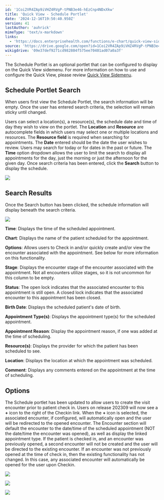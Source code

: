 ```yaml
---
id: '1Coi2VR4ZAp9iVHZ4RVgP-tPNB3e46-hEzCnp4NDxXkw'
title: 'Quick View - Schedule Portlet'
date: '2024-12-16T19:50:40.950Z'
version: 41
lastAuthor: 'auhrick'
mimeType: 'text/x-markdown'
links:
  - 'https://docs.enterprisehealth.com/functions/e-chart/quick-view-sidemenu/'
source: 'https://drive.google.com/open?id=1Coi2VR4ZAp9iVHZ4RVgP-tPNB3e46-hEzCnp4NDxXkw'
wikigdrive: '09e37def9271cd982804f575ee70401ad07a0a3f'
---
```

The Schedule Portlet is an optional portlet that can be configured to display on the Quick View sidemenu. For more information on how to use and configure the Quick View, please review [Quick View Sidemenu](https://docs.enterprisehealth.com/functions/e-chart/quick-view-sidemenu/).

## Schedule Portlet Search

When users first view the Schedule Portlet, the search information will be empty. Once the user has entered search criteria, the selection will remain sticky until changed.

Users can select a location(s), a resource(s), the schedule date and time of day they wish to view on the portlet. The **Location** and **Resource** are autocomplete fields in which users may select one or multiple locations and resources. The **Resource field** is required when searching for appointments. The **Date** entered should be the date the user wishes to review. Users may search for today or for dates in the past or future. The **Time** option dropdown allows the user to limit the search to display all appointments for the day, just the morning or just the afternoon for the given day. Once search criteria has been entered, click the **Search** button to display the schedule.

![](../quick-view-schedule-portlet.assets/f1f6f17ac53f5d334db367a5b6e69b22.png)

## Search Results

Once the Search button has been clicked, the schedule information will display beneath the search criteria.

![](../quick-view-schedule-portlet.assets/4982836441cc19976398fdc6acc22b1f.png)

**Time**: Displays the time of the scheduled appointment.

**Chart**: Displays the name of the patient scheduled for the appointment.

**Options**: Allows users to Check in and/or quickly create and/or view the encounter associated with the appointment. See below for more information on this functionality.

**Stage**: Displays the encounter stage of the encounter associated with the appointment. Not all encounters utilize stages, so it is not uncommon for this column to be empty.

**Status**: The open lock indicates that the associated encounter to this appointment is still open. A closed lock indicates that the associated encounter to this appointment has been closed.

**Birth Date**: Displays the scheduled patient's date of birth.

**Appointment Type(s)**: Displays the appointment type(s) for the scheduled appointment.

**Appointment Reason**: Display the appointment reason, if one was added at the time of scheduling.

**Resource(s)**: Displays the provider for which the patient has been scheduled to see.

**Location**: Displays the location at which the appointment was scheduled.

**Comment**: Displays any comments entered on the appointment at the time of scheduling.

## Options

The Schedule portlet has been updated to allow users to create the visit encounter prior to patient check in. Users on release 202309 will now see a **+** icon to the right of the Checkin link.  When the **+** icon is selected, the associated encounter, if configured, will automatically open and the user will be redirected to the opened encounter. The Encounter section will default the encounter to the date/time of the scheduled appointment (NOT the date/time the encounter was opened), as well as display the linked appointment type. If the patient is checked in, and an encounter was previously opened, a second encounter will not be created and the user will be directed to the existing encounter. If an encounter was not previously opened at the time of check in, then the existing functionality has not changed. In this case, any associated encounter will automatically be opened for the user upon Checkin.

![](../quick-view-schedule-portlet.assets/d377faa3048677dc876563d0272251d4.png)

![](../quick-view-schedule-portlet.assets/6ddea52a920bb927c5d99feb139e7292.png)

![](../quick-view-schedule-portlet.assets/d46d614ee1f16ebfe5f0a069bef93141.png)
